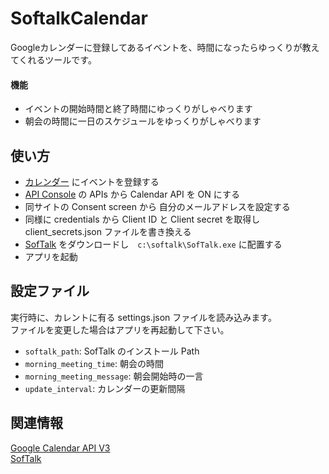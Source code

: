 SoftalkCalendar
=
Googleカレンダーに登録してあるイベントを、時間になったらゆっくりが教えてくれるツールです。

#### 機能
+ イベントの開始時間と終了時間にゆっくりがしゃべります
+ 朝会の時間に一日のスケジュールをゆっくりがしゃべります

使い方
-
+ [カレンダー](https://www.google.com/calendar/) にイベントを登録する
+ [API Console](https://code.google.com/apis/console/) の APIs から Calendar API を ON にする
+ 同サイトの Consent screen から 自分のメールアドレスを設定する
+ 同様に credentials から Client ID と Client secret を取得し client_secrets.json ファイルを書き換える
+ [SofTalk](http://www35.atwiki.jp/softalk/) をダウンロードし　`c:\softalk\SofTalk.exe` に配置する 
+ アプリを起動

設定ファイル
-
実行時に、カレントに有る settings.json ファイルを読み込みます。  
ファイルを変更した場合はアプリを再起動して下さい。

+ `softalk_path`: SofTalk のインストール Path
+ `morning_meeting_time`: 朝会の時間
+ `morning_meeting_message`: 朝会開始時の一言
+ `update_interval`: カレンダーの更新間隔

関連情報
-
[Google Calendar API V3](https://developers.google.com/google-apps/calendar/)  
[SofTalk](http://www35.atwiki.jp/softalk/)
